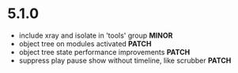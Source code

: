 5.1.0
=====

- include xray and isolate in 'tools' group **MINOR**
- object tree on modules activated **PATCH**
- object tree state performance improvements **PATCH**
- suppress play pause show without timeline, like scrubber **PATCH**